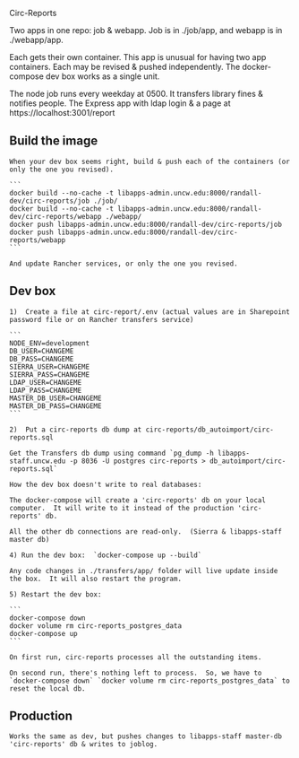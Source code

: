 Circ-Reports

Two apps in one repo: job & webapp.  Job is in ./job/app, and webapp is in ./webapp/app.

Each gets their own container.  This app is unusual for having two app containers.  Each may be revised & pushed independently.  The docker-compose dev box works as a single unit.

The node job runs every weekday at 0500.  It transfers library fines & notifies people.
The Express app with ldap login & a page at https://localhost:3001/report


## Build the image

    When your dev box seems right, build & push each of the containers (or only the one you revised).

    ```
    docker build --no-cache -t libapps-admin.uncw.edu:8000/randall-dev/circ-reports/job ./job/
    docker build --no-cache -t libapps-admin.uncw.edu:8000/randall-dev/circ-reports/webapp ./webapp/
    docker push libapps-admin.uncw.edu:8000/randall-dev/circ-reports/job
    docker push libapps-admin.uncw.edu:8000/randall-dev/circ-reports/webapp   
    ```

    And update Rancher services, or only the one you revised.

## Dev box

    1)  Create a file at circ-report/.env (actual values are in Sharepoint password file or on Rancher transfers service)

    ```
    NODE_ENV=development
    DB_USER=CHANGEME
    DB_PASS=CHANGEME
    SIERRA_USER=CHANGEME
    SIERRA_PASS=CHANGEME
    LDAP_USER=CHANGEME
    LDAP_PASS=CHANGEME
    MASTER_DB_USER=CHANGEME
    MASTER_DB_PASS=CHANGEME
    ```

    2)  Put a circ-reports db dump at circ-reports/db_autoimport/circ-reports.sql

    Get the Transfers db dump using command `pg_dump -h libapps-staff.uncw.edu -p 8036 -U postgres circ-reports > db_autoimport/circ-reports.sql`

    How the dev box doesn't write to real databases:

    The docker-compose will create a 'circ-reports' db on your local computer.  It will write to it instead of the production 'circ-reports' db.

    All the other db connections are read-only.  (Sierra & libapps-staff master db)

    4) Run the dev box:  `docker-compose up --build`

    Any code changes in ./transfers/app/ folder will live update inside the box.  It will also restart the program.

    5) Restart the dev box:

    ```
    docker-compose down
    docker volume rm circ-reports_postgres_data
    docker-compose up
    ```

    On first run, circ-reports processes all the outstanding items.

    On second run, there's nothing left to process.  So, we have to `docker-compose down` `docker volume rm circ-reports_postgres_data` to reset the local db.


## Production

    Works the same as dev, but pushes changes to libapps-staff master-db 'circ-reports' db & writes to joblog.

